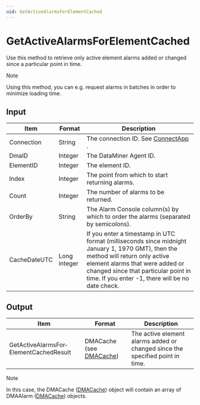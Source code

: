 ```yaml
---
uid: GetActiveAlarmsForElementCached
---
```


# GetActiveAlarmsForElementCached

Use this method to retrieve only active element alarms added or changed since a particular point in time.

> [!NOTE]
> Using this method, you can e.g. request alarms in batches in order to minimize loading time.

## Input

| Item         | Format       | Description                                                                                                                                                                                                                                                    |
|--------------|--------------|----------------------------------------------------------------------------------------------------------------------------------------------------------------------------------------------------------------------------------------------------------------|
| Connection   | String       | The connection ID. See [ConnectApp](xref:ConnectApp) .                                                                                                                                                                                                           |
| DmaID        | Integer      | The DataMiner Agent ID.                                                                                                                                                                                                                                        |
| ElementID    | Integer      | The element ID.                                                                                                                                                                                                                                                |
| Index        | Integer      | The point from which to start returning alarms.                                                                                                                                                                                                                |
| Count        | Integer      | The number of alarms to be returned.                                                                                                                                                                                                                           |
| OrderBy      | String       | The Alarm Console column(s) by which to order the alarms (separated by semicolons).                                                                                                                                                                            |
| CacheDateUTC | Long integer | If you enter a timestamp in UTC format (milliseconds since midnight January 1, 1970 GMT), then the method will return only active element alarms that were added or changed since that particular point in time. If you enter -1, there will be no date check. |

## Output

| Item                                   | Format                                                          | Description                                                                   |
|----------------------------------------|-----------------------------------------------------------------|-------------------------------------------------------------------------------|
| GetActiveAlarmsFor­ElementCachedResult | DMACache (see [DMACache](xref:DMACache)) | The active element alarms added or changed since the specified point in time. |

> [!NOTE]
> In this case, the DMACache ([DMACache](xref:DMACache)) object will contain an array of DMAAlarm ([DMACache](xref:DMACache)) objects.

